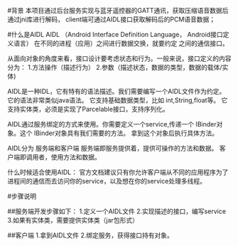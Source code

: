 #背景
本项目通过后台服务实现与蓝牙遥控器的GATT通讯，获取压缩语音数据后通过jni库进行解码，
client端可通过AIDL接口获取解码后的PCM语音数据；


#什么是AIDL
AIDL （Android Interface Definition Language， Android接口定义语言）
在不同的进程（应用）之间进行数据交换，就要约定 之间的通信接口。

从面向对象的角度来看，接口设计要考虑状态和行为。一般来说，接口定义的内容分为：
1.方法操作（描述行为）
2.参数（描述状态，数据的类型，数据的载体/实体)

AIDL是一种IDL，它有特有的语法描述。我们需要编写一个AIDL文件作为约定。它的语法非常类似java语法。
它支持基础数据类型，比如 int,String,float等。
它支持实体类，必须是实现了Parcelable接口，支持序列化。

AIDL通过服务绑定的方式来使用。你需要定义一个service,传递一个 IBinder对象。这个 IBinder对象具有我们需要的方法。
拿到这个对象后执行具体方法。

AIDL分为 服务端和客户端
服务端即服务提供着，提供可操作的方法和数据。
客户端即调用者，使用方法和数据。

什么时候适合使用AIDL：
官方文档建议只有你允许客户端从不同的应用程序为了进程间的通信而去访问你的service，以及想在你的service处理多线程。


#步骤说明

##服务端开发步骤如下：
1.定义一个AIDL文件
2.实现描述的接口，编写service
3.如果有实体类，需要提供实体类（jar包形式）

##客户端
1.拿到AIDL文件
2.绑定服务，获得接口持有对象。




